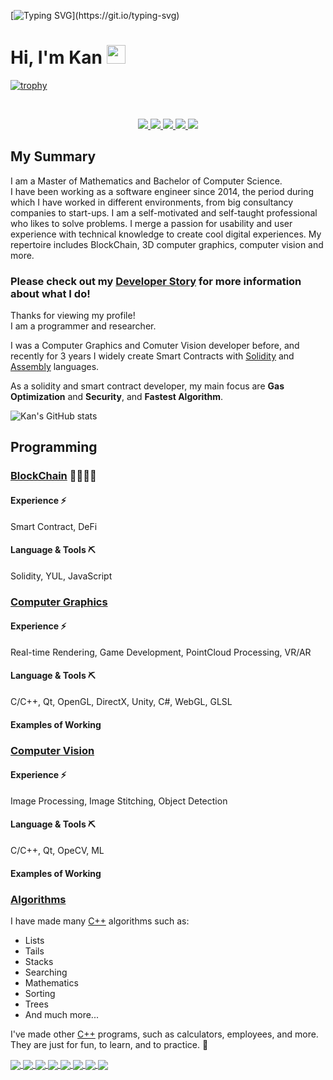 [![Typing SVG](https://readme-typing-svg.herokuapp.com?size=24&width=600&lines=Welcome+To+Kan's+GitHub+Profile!)](https://git.io/typing-svg)
# Hi, I'm Kan <img src="https://raw.githubusercontent.com/MartinHeinz/MartinHeinz/master/wave.gif" width="30px">

[![trophy](https://github-profile-trophy.vercel.app/?username=GOSFA&theme=discord)](https://github.com/ryo-ma/github-profile-trophy)

<br/>

<p align="center">
  <a href="https://www.linkedin.com/in/kan-jiang/" target="_blank" rel="noopener noreferrer">
    <img src="https://img.shields.io/badge/LinkedIn-Kan-blue?logo=linkedin&logoColor=blue&color=blue" />
  </a>
  
   <a href="https://gosfa.dev" target="_blank" rel="noopener noreferrer">
    <img src="https://img.shields.io/badge/Website-GOSFA-blue?logo=googledomains&logoColor=blue&color=blue" />
  </a>
  
   <a href="https://dev.to/GOSFA" target="_blank" rel="noopener noreferrer">
    <img src="https://img.shields.io/badge/Dev.To-GOSFA-blue?logo=dev.to&logoColor=blue&color=blue" />
  </a>

  <a href="mailto:kanjiangvest@protonmail.com.com" target="_blank" rel="noopener noreferrer">
    <img src="https://img.shields.io/badge/Email-Kan-red?logo=gmail&logoColor=red&color=red" />
  </a>

  <a href="https://www.youtube.com/channel/aaa" target="_blank" rel="noopener noreferrer">
    <img src="https://img.shields.io/badge/YouTube-GOSFA-red?logo=youtube&logoColor=red&color=red" />
  </a>
</p>

## My Summary
I am a Master of Mathematics and Bachelor of Computer Science.\
I have been working as a software engineer since 2014, the period during which I have worked in different environments, from big consultancy companies to start-ups. I am a self-motivated and self-taught professional who likes to solve problems. 
I merge a passion for usability and user experience with technical knowledge to create cool digital experiences. My repertoire includes BlockChain, 3D computer graphics, computer vision and more.


### **Please check out my [Developer Story](https://stackoverflow.com/story/Kan) for more information about what I do!**

Thanks for viewing my profile!\
I am a programmer and researcher.

I was a Computer Graphics and Comuter Vision developer before, and recently for 3 years I widely create Smart Contracts with [Solidity](https://docs.soliditylang.org/en/latest/) and [Assembly](https://docs.soliditylang.org/en/latest/yul.html) languages.

As a solidity and smart contract developer, my main focus are **Gas Optimization** and **Security**, and **Fastest Algorithm**.

![Kan's GitHub stats](https://github-readme-stats.vercel.app/api?username=GOSFA&show_icons=true&count_private=true&include_all_commits=true&theme=algolia)

## Programming

### [BlockChain](https://isocpp.org/) 👩‍👩‍👧‍👧

#### Experience ⚡️
Smart Contract, DeFi

#### Language & Tools ⛏
Solidity, YUL, JavaScript

### [Computer Graphics](https://isocpp.org/)

#### Experience ⚡️
Real-time Rendering, Game Development, PointCloud Processing, VR/AR

#### Language & Tools ⛏
C/C++, Qt, OpenGL, DirectX, Unity, C#, WebGL, GLSL

#### Examples of Working 

### [Computer Vision](https://isocpp.org/)

#### Experience ⚡️
Image Processing, Image Stitching, Object Detection

#### Language & Tools ⛏
C/C++, Qt, OpeCV, ML

#### Examples of Working 

### [Algorithms](https://isocpp.org/)

I have made many [C++](https://isocpp.org/) algorithms such as:

- Lists
- Tails
- Stacks
- Searching
- Mathematics
- Sorting
- Trees
- And much more...

I've made other [C++](https://isocpp.org/) programs, such as calculators, employees, and more.\
They are just for fun, to learn, and to practice. 🙂

<a href="https://github.com/minetest-mods/vehicle_mash">
  <img align="center" src="https://github-readme-stats.vercel.app/api/pin/?username=minetest-mods&repo=vehicle_mash&show_owner=true&theme=algolia"/>
</a>

<a href="https://github.com/minetest-mods/lib_mount">
  <img align="center" src="https://github-readme-stats.vercel.app/api/pin/?username=minetest-mods&repo=lib_mount&show_owner=true&theme=algolia"/>
</a>

<a href="https://github.com/MT-CTF/capturetheflag">
  <img align="center" src="https://github-readme-stats.vercel.app/api/pin/?username=MT-CTF&repo=capturetheflag&show_owner=true&theme=algolia"/>
</a>

<a href="https://github.com/minetest-mods/minetest-mods.github.io">
  <img align="center" src="https://github-readme-stats.vercel.app/api/pin/?username=minetest-mods&repo=minetest-mods.github.io&show_owner=true&theme=algolia"/>
</a>

<a href="https://github.com/MinetestForFun/server-minetestforfun">
  <img align="center" src="https://github-readme-stats.vercel.app/api/pin/?username=MinetestForFun&repo=server-minetestforfun&show_owner=true&theme=algolia"/>
</a>

<a href="https://github.com/shivajiva101/minetest-gamehub">
  <img align="center" src="https://github-readme-stats.vercel.app/api/pin/?username=shivajiva101&repo=minetest-gamehub&show_owner=true&theme=algolia"/>
</a>

<a href="https://github.com/minetest-mods/teleport-request">
  <img align="center" src="https://github-readme-stats.vercel.app/api/pin/?username=minetest-mods&repo=teleport-request&show_owner=true&theme=algolia"/>
</a>

<a href="https://github.com/cornernote/minetest-skyblock">
  <img align="center" src="https://github-readme-stats.vercel.app/api/pin/?username=cornernote&repo=minetest-skyblock&show_owner=true&theme=algolia"/>
</a>




